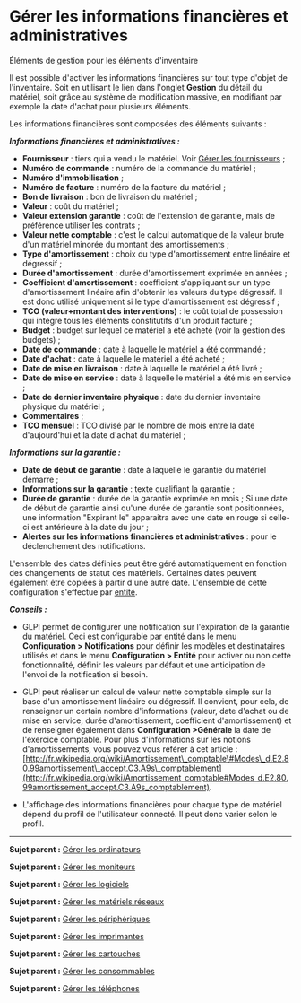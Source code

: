 Gérer les informations financières et administratives
=====================================================

Éléments de gestion pour les éléments d'inventaire

Il est possible d'activer les informations financières sur tout type d'objet de l'inventaire. Soit en utilisant le lien dans l'onglet **Gestion** du détail du matériel, soit grâce au système de modification
massive, en modifiant par exemple la date d'achat pour plusieurs éléments.

Les informations financières sont composées des éléments suivants :

***Informations financières et administratives :***

-   **Fournisseur** : tiers qui a vendu le matériel. Voir [Gérer les fournisseurs](management_supplier.html "Les fournisseurs sont gérés depuis le menu Gestion > Fournisseurs") ;
-   **Numéro de commande** : numéro de la commande du matériel ;
-   **Numéro d'immobilisation** ;
-   **Numéro de facture** : numéro de la facture du matériel ;
-   **Bon de livraison** : bon de livraison du matériel ;
-   **Valeur** : coût du matériel ;
-   **Valeur extension garantie** : coût de l'extension de garantie, mais de préférence utiliser les contrats ;
-   **Valeur nette comptable** : c'est le calcul automatique de la valeur brute d'un matériel minorée du montant des amortissements ;
-   **Type d'amortissement** : choix du type d'amortissement entre linéaire et dégressif ;
-   **Durée d'amortissement** : durée d'amortissement exprimée en années ;
-   **Coefficient d'amortissement** : coefficient s'appliquant sur un type d'amortissement linéaire afin d'obtenir les valeurs du type dégressif. Il est donc utilisé uniquement si le type d'amortissement est dégressif ;
-   **TCO (valeur+montant des interventions)** : le coût total de possession qui intègre tous les éléments constitutifs d'un produit facturé ;
-   **Budget** : budget sur lequel ce matériel a été acheté (voir la gestion des budgets) ;
-   **Date de commande** : date à laquelle le matériel a été commandé ;
-   **Date d'achat** : date à laquelle le matériel a été acheté ;
-   **Date de mise en livraison** : date à laquelle le matériel a été livré ;
-   **Date de mise en service** : date à laquelle le matériel a été mis en service ;
-   **Date de dernier inventaire physique** : date du dernier inventaire physique du matériel ;
-   **Commentaires** ;
-   **TCO mensuel** : TCO divisé par le nombre de mois entre la date d'aujourd'hui et la date d'achat du matériel ;

***Informations sur la garantie :***

-   **Date de début de garantie** : date à laquelle le garantie du matériel démarre ;
-   **Informations sur la garantie** : texte qualifiant la garantie ;
-   **Durée de garantie** : durée de la garantie exprimée en mois ;
    Si une date de début de garantie ainsi qu'une durée de garantie sont positionnées, une information "Expirant le" apparaitra avec une date en rouge si celle-ci est antérieure à la date du jour ; 
-   **Alertes sur les informations financières et administratives** : pour le déclenchement des notifications.


L'ensemble des dates définies peut être géré automatiquement en fonction des changements de statut des matériels. Certaines dates peuvent également être copiées à partir d'une autre date. L'ensemble de cette configuration s'effectue par [entité](administration_entity_delegation.dita).

***Conseils :*** 

- GLPI permet de configurer une notification sur l'expiration de la garantie du matériel. Ceci est configurable par entité dans le menu **Configuration \> Notifications** pour définir les modèles et destinataires utilisés et dans le menu **Configuration \> Entité** pour activer ou non cette fonctionnalité, définir les valeurs par défaut et une anticipation de l'envoi de la notification si besoin.

- GLPI peut réaliser un calcul de valeur nette comptable simple sur la base d'un amortissement linéaire ou dégressif. Il convient, pour cela, de renseigner un certain nombre d'informations (valeur, date
d'achat ou de mise en service, durée d'amortissement, coefficient d'amortissement) et de renseigner également dans **Configuration \>Générale** la date de l'exercice comptable. Pour plus d'informations sur les notions d'amortissements, vous pouvez vous référer à cet article :
[http://fr.wikipedia.org/wiki/Amortissement\_comptable\#Modes\_d.E2.80.99amortissement\_accept.C3.A9s\_comptablement](http://fr.wikipedia.org/wiki/Amortissement_comptable#Modes_d.E2.80.99amortissement_accept.C3.A9s_comptablement).

- L'affichage des informations financières pour chaque type de matériel dépend du profil de l'utilisateur connecté. Il peut donc varier selon le profil.

------
**Sujet parent :** [Gérer les ordinateurs](index.php?fr/03_Module_Parc/04_Gérer_les_ordinateurs/01_Gérer_les_ordinateurs.md "Les ordinateurs se gèrent depuis le menu Parc > Ordinateurs")

**Sujet parent :** [Gérer les moniteurs](index.php?fr/03_Module_Parc/05_Gérer_les_moniteurs.md "Les moniteurs se gèrent depuis le menu Parc > Moniteurs")

**Sujet parent :** [Gérer les logiciels](index.php?fr/03_Module_Parc/06_Gérer_les_logiciels.md "Les logiciels se gèrent depuis le menu Parc > Logiciel")

**Sujet parent :** [Gérer les matériels réseaux](index.php?fr/03_Module_Parc/07_Gérer_les_matériels_réseaux.md "Les matériels réseaux se gèrent depuis le menu Parc > Réseaux")

**Sujet parent :** [Gérer les périphériques](index.php?fr/03_Module_Parc/08_Gérer_les_périphériques.md "Les périphériques se gèrent depuis le menu Parc > Périphériques")

**Sujet parent :** [Gérer les imprimantes](index.php?fr/03_Module_Parc/09_Gérer_les_imprimantes.md "Les imprimantes se gèrent depuis le menu Parc > Imprimantes")

**Sujet parent :** [Gérer les cartouches](index.php?fr/03_Module_Parc/10_Gérer_les_cartouches.md "Les cartouches dans GLPI, caractéristiques et utilisation")

**Sujet parent :** [Gérer les consommables](index.php?fr/03_Module_Parc/11_Gérer_les_consommables.md "Les consommables se gèrent depuis le menu Parc > Consommables")

**Sujet parent :** [Gérer les
téléphones](../glpi/inventory_phone.html "Les téléphones se gèrent depuis le menu Parc > Téléphones ;")
